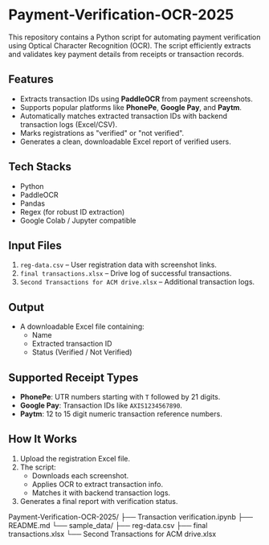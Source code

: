 # Payment-Verification-OCR-2025
This repository contains a Python script for automating payment verification using Optical Character Recognition (OCR). The script efficiently extracts and validates key payment details from receipts or transaction records.

## Features

- Extracts transaction IDs using **PaddleOCR** from payment screenshots.
- Supports popular platforms like **PhonePe**, **Google Pay**, and **Paytm**.
- Automatically matches extracted transaction IDs with backend transaction logs (Excel/CSV).
- Marks registrations as "verified" or "not verified".
- Generates a clean, downloadable Excel report of verified users.

## Tech Stacks

- Python
- PaddleOCR 
- Pandas 
- Regex (for robust ID extraction)
- Google Colab / Jupyter compatible

## Input Files

1. `reg-data.csv` – User registration data with screenshot links.
2. `final transactions.xlsx` – Drive log of successful transactions.
3. `Second Transactions for ACM drive.xlsx` – Additional transaction logs.

## Output

- A downloadable Excel file containing:
  - Name
  - Extracted transaction ID
  - Status (Verified / Not Verified)

## Supported Receipt Types

- **PhonePe**: UTR numbers starting with `T` followed by 21 digits.
- **Google Pay**: Transaction IDs like `AXIS1234567890`.
- **Paytm**: 12 to 15 digit numeric transaction reference numbers.

## How It Works

1. Upload the registration Excel file.
2. The script:
   - Downloads each screenshot.
   - Applies OCR to extract transaction info.
   - Matches it with backend transaction logs.
3. Generates a final report with verification status.

Payment-Verification-OCR-2025/
├── Transaction verification.ipynb
├── README.md
└── sample_data/
    ├── reg-data.csv
    ├── final transactions.xlsx
    └── Second Transactions for ACM drive.xlsx
